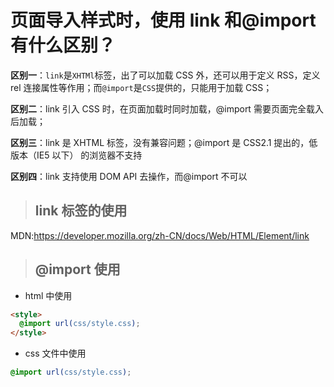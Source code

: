 # 页面导入样式时，使用 link 和@import 有什么区别？

**区别一**：`link`是`XHTMl`标签，出了可以加载 CSS 外，还可以用于定义 RSS，定义 rel 连接属性等作用；而`@import`是`CSS`提供的，只能用于加载 CSS；

**区别二**：link 引入 CSS 时，在页面加载时同时加载，@import 需要页面完全载入后加载；

**区别三**：link 是 XHTML 标签，没有兼容问题；@import 是 CSS2.1 提出的，低版本（IE5 以下）
的浏览器不支持

**区别四**：link 支持使用 DOM API 去操作，而@import 不可以

> ## link 标签的使用

MDN:https://developer.mozilla.org/zh-CN/docs/Web/HTML/Element/link

> ## @import 使用

- html 中使用

```html
<style>
  @import url(css/style.css);
</style>
```

- css 文件中使用

```css
@import url(css/style.css);
```
